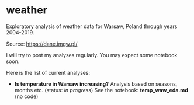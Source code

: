 # weather
Exploratory analysis of weather data for Warsaw, Poland through years 2004-2019.

Source: https://dane.imgw.pl/

I will try to post my analyses regularly. You may expect some notebook soon.

Here is the list of current analyses:

* __Is temperature in Warsaw increasing?__ Analysis based on seasons, months etc. (status: _in progress_) See the notebook: __temp_waw_eda.md__ (no code)
